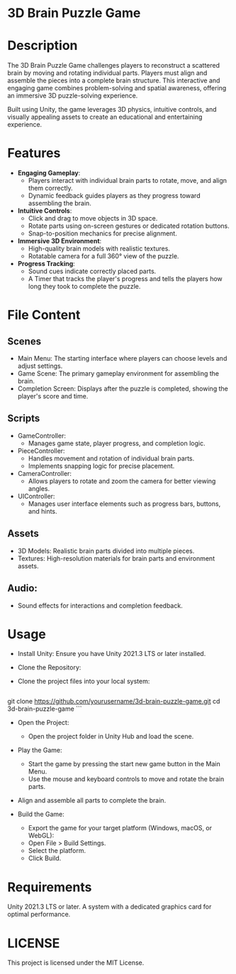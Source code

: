 # 3D Brain Puzzle Game

# Description
The 3D Brain Puzzle Game challenges players to reconstruct a scattered brain by moving and rotating individual parts. Players must align and assemble the pieces into a complete brain structure. This interactive and engaging game combines problem-solving and spatial awareness, offering an immersive 3D puzzle-solving experience.

Built using Unity, the game leverages 3D physics, intuitive controls, and visually appealing assets to create an educational and entertaining experience.

# Features

- **Engaging Gameplay**:
  - Players interact with individual brain parts to rotate, move, and align them correctly.
  - Dynamic feedback guides players as they progress toward assembling the brain.
- **Intuitive Controls**:
  - Click and drag to move objects in 3D space.
  - Rotate parts using on-screen gestures or dedicated rotation buttons.
  - Snap-to-position mechanics for precise alignment.
- **Immersive 3D Environment**:
  - High-quality brain models with realistic textures.
  - Rotatable camera for a full 360° view of the puzzle.
- **Progress Tracking**:
  - Sound cues indicate correctly placed parts.
  - A Timer that tracks the player's progress and tells the players how long they took to complete the puzzle.

# File Content
## Scenes
  - Main Menu: The starting interface where players can choose levels and adjust settings.
  - Game Scene: The primary gameplay environment for assembling the brain.
  - Completion Screen: Displays after the puzzle is completed, showing the player's score and time.
## Scripts
  - GameController:
    - Manages game state, player progress, and completion logic.
  - PieceController:
    - Handles movement and rotation of individual brain parts.
    - Implements snapping logic for precise placement.
  - CameraController:
    - Allows players to rotate and zoom the camera for better viewing angles.
  - UIController:
    - Manages user interface elements such as progress bars, buttons, and hints.
## Assets
  - 3D Models: Realistic brain parts divided into multiple pieces.
  - Textures: High-resolution materials for brain parts and environment assets.
## Audio:
  - Sound effects for interactions and completion feedback.

# Usage
  - Install Unity: Ensure you have Unity 2021.3 LTS or later installed.

  - Clone the Repository:
  - Clone the project files into your local system:
    ``` 
  git clone https://github.com/yourusername/3d-brain-puzzle-game.git
  cd 3d-brain-puzzle-game
    ``` 
  - Open the Project:
    - Open the project folder in Unity Hub and load the scene.

  - Play the Game:
    - Start the game by pressing the start new game button in the Main Menu.
    - Use the mouse and keyboard controls to move and rotate the brain parts.
  - Align and assemble all parts to complete the brain.

  - Build the Game:
    - Export the game for your target platform (Windows, macOS, or WebGL):
    - Open File > Build Settings.
    - Select the platform.
    - Click Build.

# Requirements
Unity 2021.3 LTS or later.
A system with a dedicated graphics card for optimal performance.

# LICENSE
This project is licensed under the MIT License.
